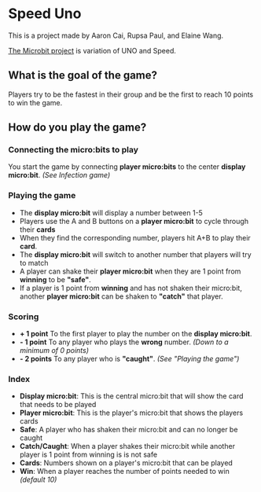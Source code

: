 # Speed Uno
This is a project made by Aaron Cai, Rupsa Paul, and Elaine Wang.

[The Microbit project](https://makecode.microbit.org/#) is variation of UNO and Speed.

## What is the goal of the game?
Players try to be the fastest in their group and be the first to reach 10 points to win the game.

## How do you play the game?
### Connecting the micro:bits to play
You start the game by connecting __player micro:bits__ to the center __display micro:bit__.
_(See Infection game)_
### Playing the game
- The __display micro:bit__ will display a number between 1-5
- Players use the A and B buttons on a __player micro:bit__ to cycle through their __cards__
- When they find the corresponding number, players hit A+B to play their __card__.
- The __display micro:bit__ will switch to another number that players will try to match
- A player can shake their __player micro:bit__ when they are 1 point from __winning__ to be __"safe"__.
- If a player is 1 point from __winning__ and has not shaken their micro:bit, another __player micro:bit__ can be shaken to __"catch"__ that player.
### Scoring
- __+ 1 point__ To the first player to play the number on the __display micro:bit__.
- __- 1 point__ To any player who plays the __wrong__ number. _(Down to a minimum of 0 points)_
- __- 2 points__ To any player who is __"caught"__. _(See "Playing the game")_




### Index
- __Display micro:bit__:
This is the central micro:bit that will show the card that needs to be played
- __Player micro:bit__:
This is the player's micro:bit that shows the players cards
- __Safe__:
A player who has shaken their micro:bit and can no longer be caught
- __Catch/Caught__:
When a player shakes their micro:bit while another player is 1 point from winning is is not safe
- __Cards__:
Numbers shown on a player's micro:bit that can be played
- __Win__:
When a player reaches the number of points needed to win _(default 10)_
